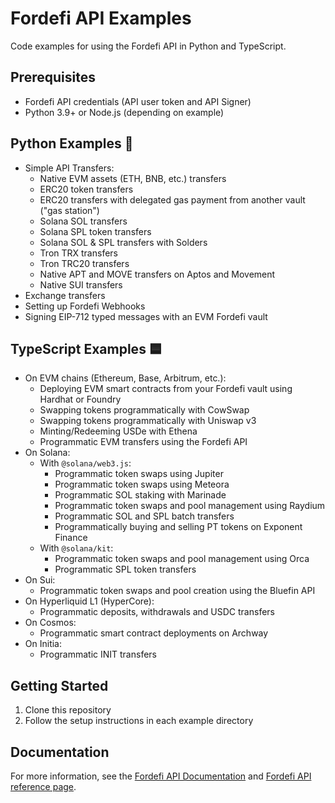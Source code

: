 # Fordefi API Examples

Code examples for using the Fordefi API in Python and TypeScript.

## Prerequisites
- Fordefi API credentials (API user token and API Signer)
- Python 3.9+ or Node.js (depending on example)

## Python Examples 🐍
* Simple API Transfers:
  * Native EVM assets (ETH, BNB, etc.) transfers
  * ERC20 token transfers
  * ERC20 transfers with delegated gas payment from another vault ("gas station")
  * Solana SOL transfers
  * Solana SPL token transfers
  * Solana SOL & SPL transfers with Solders
  * Tron TRX transfers
  * Tron TRC20 transfers
  * Native APT and MOVE transfers on Aptos and Movement 
  * Native SUI transfers
* Exchange transfers
* Setting up Fordefi Webhooks
* Signing EIP-712 typed messages with an EVM Fordefi vault

## TypeScript Examples 🟦
* On EVM chains (Ethereum, Base, Arbitrum, etc.):
  * Deploying EVM smart contracts from your Fordefi vault using Hardhat or Foundry
  * Swapping tokens programmatically with CowSwap
  * Swapping tokens programmatically with Uniswap v3
  * Minting/Redeeming USDe with Ethena
  * Programmatic EVM transfers using the Fordefi API
* On Solana:
  * With `@solana/web3.js`: 
    * Programmatic token swaps using Jupiter
    * Programmatic token swaps using Meteora
    * Programmatic SOL staking with Marinade
    * Programmatic token swaps and pool management using Raydium
    * Programmatic SOL and SPL batch transfers
    * Programmatically buying and selling PT tokens on Exponent Finance
  * With `@solana/kit`:
    * Programmatic token swaps and pool management using Orca
    * Programmatic SPL token transfers
* On Sui:
  * Programmatic token swaps and pool creation using the Bluefin API
* On Hyperliquid L1 (HyperCore):
  * Programmatic deposits, withdrawals and USDC transfers
* On Cosmos:
  * Programmatic smart contract deployments on Archway
* On Initia:
  * Programmatic INIT transfers

## Getting Started
1. Clone this repository
2. Follow the setup instructions in each example directory

## Documentation
For more information, see the [Fordefi API Documentation](https://docs.fordefi.com/developers/program-overview) and [Fordefi API reference page](https://docs.fordefi.com/api/openapi).